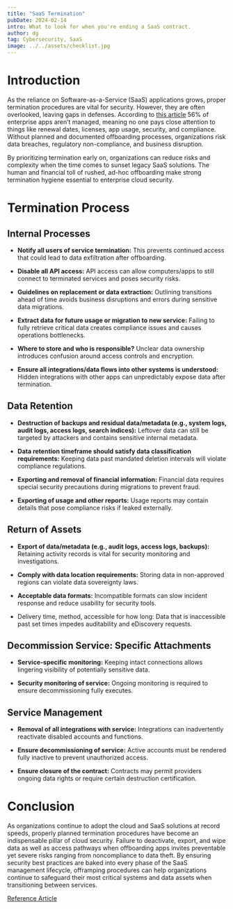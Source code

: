 ```yaml
---
title: "SaaS Termination"
pubDate: 2024-02-14
intro: What to look for when you're ending a SaaS contract.
author: dg
tag: Cybersecurity, SaaS
image: ../../assets/checklist.jpg
---
```


# Introduction

As the reliance on Software-as-a-Service (SaaS) applications grows, proper termination procedures are vital for security. However, they are often overlooked, leaving gaps in defenses. According to [this article](https://www.spendesk.com/blog/saas-statistics/) 56% of enterprise apps aren’t managed, meaning no one pays close attention to things like renewal dates, licenses, app usage, security, and compliance. Without planned and documented offboarding processes, organizations risk data breaches, regulatory non-compliance, and business disruption.

By prioritizing termination early on, organizations can reduce risks and complexity when the time comes to sunset legacy SaaS solutions. The human and financial toll of rushed, ad-hoc offboarding make strong termination hygiene essential to enterprise cloud security.

# Termination Process

## Internal Processes

* **Notify all users of service termination:** This prevents continued access that could lead to data exfiltration after offboarding.
    
* **Disable all API access:** API access can allow computers/apps to still connect to terminated services and poses security risks.
    
* **Guidelines on replacement or data extraction:** Outlining transitions ahead of time avoids business disruptions and errors during sensitive data migrations.
    
* **Extract data for future usage or migration to new service:** Failing to fully retrieve critical data creates compliance issues and causes operations bottlenecks.
    
* **Where to store and who is responsible?** Unclear data ownership introduces confusion around access controls and encryption.
    
* **Ensure all integrations/data flows into other systems is understood:** Hidden integrations with other apps can unpredictably expose data after termination.
    

## Data Retention

* **Destruction of backups and residual data/metadata (e.g., system logs, audit logs, access logs, search indices):** Leftover data can still be targeted by attackers and contains sensitive internal metadata.
    
* **Data retention timeframe should satisfy data classification requirements:** Keeping data past mandated deletion intervals will violate compliance regulations.
    
* **Exporting and removal of financial information:** Financial data requires special security precautions during migrations to prevent fraud.
    
* **Exporting of usage and other reports:** Usage reports may contain details that pose compliance risks if leaked externally.
    

## Return of Assets

* **Export of data/metadata (e.g., audit logs, access logs, backups):** Retaining activity records is vital for security monitoring and investigations.
    
* **Comply with data location requirements:** Storing data in non-approved regions can violate data sovereignty laws.
    
* **Acceptable data formats:** Incompatible formats can slow incident response and reduce usability for security tools.
    
* Delivery time, method, accessible for how long: Data that is inaccessible past set times impedes auditability and eDiscovery requests.
    

## Decommission Service: Specific Attachments

* **Service-specific monitoring:** Keeping intact connections allows lingering visibility of potentially sensitive data.
    
* **Security monitoring of service:** Ongoing monitoring is required to ensure decommissioning fully executes.
    

## Service Management

* **Removal of all integrations with service:** Integrations can inadvertently reactivate disabled accounts and functions.
    
* **Ensure decommissioning of service:** Active accounts must be rendered fully inactive to prevent unauthorized access.
    
* **Ensure closure of the contract:** Contracts may permit providers ongoing data rights or require certain destruction certification.
    

# Conclusion

As organizations continue to adopt the cloud and SaaS solutions at record speeds, properly planned termination procedures have become an indispensable pillar of cloud security. Failure to deactivate, export, and wipe data as well as access pathways when offboarding apps invites preventable yet severe risks ranging from noncompliance to data theft. By ensuring security best practices are baked into every phase of the SaaS management lifecycle, offramping procedures can help organizations continue to safeguard their most critical systems and data assets when transitioning between services.

[Reference Article](https://cloudsecurityalliance.org/artifacts/saas-governance-best-practices-for-cloud-customers/)

